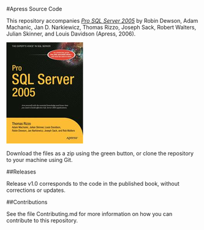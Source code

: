 #Apress Source Code

This repository accompanies [*Pro SQL Server 2005*](http://www.apress.com/9781590594773) by Robin Dewson, Adam Machanic, Jan D. Narkiewicz, Thomas Rizzo, Joseph Sack, Robert Walters, Julian Skinner, and Louis Davidson (Apress, 2006).

![Cover image](9781590594773.jpg)

Download the files as a zip using the green button, or clone the repository to your machine using Git.

##Releases

Release v1.0 corresponds to the code in the published book, without corrections or updates.

##Contributions

See the file Contributing.md for more information on how you can contribute to this repository.
